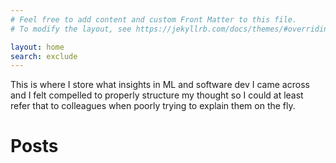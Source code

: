 ```yaml
---
# Feel free to add content and custom Front Matter to this file.
# To modify the layout, see https://jekyllrb.com/docs/themes/#overriding-theme-defaults

layout: home
search: exclude
---
```


This is where I store what insights in ML and software dev I came across
and I felt compelled to properly structure my thought so I could at least
refer that to colleagues when poorly trying to explain them on the fly.

# Posts
